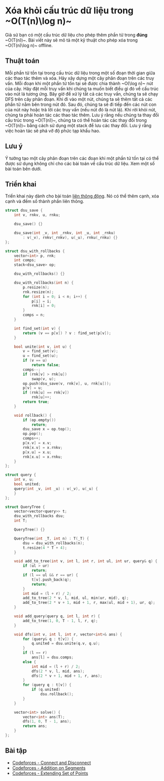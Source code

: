 # Xóa khỏi cấu trúc dữ liệu trong ~O(T(n)\log n)~

Giả sử bạn có một cấu trúc dữ liệu cho phép thêm phần tử trong **đúng** ~O(T(n))~.
Bài viết này sẽ mô tả một kỹ thuật cho phép xóa trong ~O(T(n)\log n)~ offline.

## Thuật toán

Mỗi phần tử tồn tại trong cấu trúc dữ liệu trong một số đoạn thời gian giữa các thao tác thêm và xóa.
Hãy xây dựng một cây phân đoạn trên các truy vấn.
Mỗi đoạn khi một phần tử tồn tại sẽ được chia thành ~O(\log n)~ nút của cây.
Hãy đặt mỗi truy vấn khi chúng ta muốn biết điều gì đó về cấu trúc vào nút lá tương ứng.
Bây giờ để xử lý tất cả các truy vấn, chúng ta sẽ chạy DFS trên cây phân đoạn.
Khi đi vào một nút, chúng ta sẽ thêm tất cả các phần tử nằm bên trong nút đó.
Sau đó, chúng ta sẽ đi tiếp đến các nút con của nút này hoặc trả lời các truy vấn (nếu nút đó là nút lá).
Khi rời khỏi nút, chúng ta phải hoàn tác các thao tác thêm.
Lưu ý rằng nếu chúng ta thay đổi cấu trúc trong ~O(T(n))~, chúng ta có thể hoàn tác các thay đổi trong ~O(T(n))~ bằng cách sử dụng một stack để lưu các thay đổi.
Lưu ý rằng việc hoàn tác sẽ phá vỡ độ phức tạp khấu hao.

## Lưu ý

Ý tưởng tạo một cây phân đoạn trên các đoạn khi một phần tử tồn tại có thể được sử dụng không chỉ cho các bài toán về cấu trúc dữ liệu.
Xem một số bài toán bên dưới.

## Triển khai

Triển khai này dành cho bài toán [liên thông động](https://vi.wikipedia.org/wiki/Liên_thông_động).
Nó có thể thêm cạnh, xóa cạnh và đếm số thành phần liên thông.

```c++
struct dsu_save {
    int v, rnkv, u, rnku;

    dsu_save() {}

    dsu_save(int _v, int _rnkv, int _u, int _rnku)
        : v(_v), rnkv(_rnkv), u(_u), rnku(_rnku) {}
};

struct dsu_with_rollbacks {
    vector<int> p, rnk;
    int comps;
    stack<dsu_save> op;

    dsu_with_rollbacks() {}

    dsu_with_rollbacks(int n) {
        p.resize(n);
        rnk.resize(n);
        for (int i = 0; i < n; i++) {
            p[i] = i;
            rnk[i] = 0;
        }
        comps = n;
    }

    int find_set(int v) {
        return (v == p[v]) ? v : find_set(p[v]);
    }

    bool unite(int v, int u) {
        v = find_set(v);
        u = find_set(u);
        if (v == u)
            return false;
        comps--;
        if (rnk[v] > rnk[u])
            swap(v, u);
        op.push(dsu_save(v, rnk[v], u, rnk[u]));
        p[v] = u;
        if (rnk[u] == rnk[v])
            rnk[u]++;
        return true;
    }

    void rollback() {
        if (op.empty())
            return;
        dsu_save x = op.top();
        op.pop();
        comps++;
        p[x.v] = x.v;
        rnk[x.v] = x.rnkv;
        p[x.u] = x.u;
        rnk[x.u] = x.rnku;
    }
};

struct query {
    int v, u;
    bool united;
    query(int _v, int _u) : v(_v), u(_u) {
    }
};

struct QueryTree {
    vector<vector<query>> t;
    dsu_with_rollbacks dsu;
    int T;

    QueryTree() {}

    QueryTree(int _T, int n) : T(_T) {
        dsu = dsu_with_rollbacks(n);
        t.resize(4 * T + 4);
    }

    void add_to_tree(int v, int l, int r, int ul, int ur, query& q) {
        if (ul > ur)
            return;
        if (l == ul && r == ur) {
            t[v].push_back(q);
            return;
        }
        int mid = (l + r) / 2;
        add_to_tree(2 * v, l, mid, ul, min(ur, mid), q);
        add_to_tree(2 * v + 1, mid + 1, r, max(ul, mid + 1), ur, q);
    }

    void add_query(query q, int l, int r) {
        add_to_tree(1, 0, T - 1, l, r, q);
    }

    void dfs(int v, int l, int r, vector<int>& ans) {
        for (query& q : t[v]) {
            q.united = dsu.unite(q.v, q.u);
        }
        if (l == r)
            ans[l] = dsu.comps;
        else {
            int mid = (l + r) / 2;
            dfs(2 * v, l, mid, ans);
            dfs(2 * v + 1, mid + 1, r, ans);
        }
        for (query q : t[v]) {
            if (q.united)
                dsu.rollback();
        }
    }

    vector<int> solve() {
        vector<int> ans(T);
        dfs(1, 0, T - 1, ans);
        return ans;
    }
};
```

## Bài tập

- [Codeforces - Connect and Disconnect](https://codeforces.com/gym/100551/problem/A)
- [Codeforces - Addition on Segments](https://codeforces.com/contest/981/problem/E)
- [Codeforces - Extending Set of Points](https://codeforces.com/contest/1140/problem/F)
